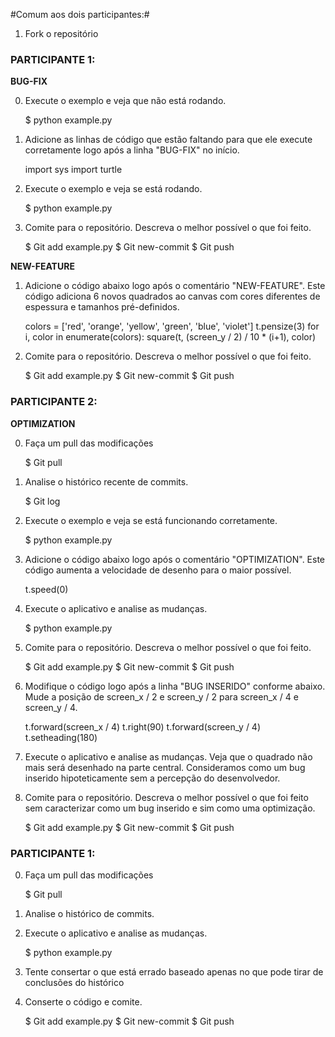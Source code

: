 #Comum aos dois participantes:#

1) Fork o repositório

### PARTICIPANTE 1: ###

**BUG-FIX**

0) Execute o exemplo e veja que não está rodando.

    $ python example.py

1) Adicione as linhas de código que estão faltando para que ele execute corretamente logo após a linha "BUG-FIX" no início.

    import sys
    import turtle

2) Execute o exemplo e veja se está rodando.

    $ python example.py

3) Comite para o repositório. Descreva o melhor possível o que foi feito. 

    $ Git add example.py
    $ Git new-commit
    $ Git push

**NEW-FEATURE**

1) Adicione o código abaixo logo após o comentário "NEW-FEATURE". Este código adiciona 6 novos quadrados ao canvas com cores diferentes de espessura e tamanhos pré-definidos.  

    colors = ['red', 'orange', 'yellow', 'green', 'blue', 'violet']
    t.pensize(3)
    for i, color in enumerate(colors):
    	square(t, (screen_y / 2) / 10 * (i+1), color)

2) Comite para o repositório. Descreva o melhor possível o que foi feito. 

    $ Git add example.py
    $ Git new-commit
    $ Git push

### PARTICIPANTE 2: ###

**OPTIMIZATION**

0) Faça um pull das modificações
    
    $ Git pull

1) Analise o histórico recente de commits.

	$ Git log

1) Execute o exemplo e veja se está funcionando corretamente. 

    $ python example.py

2) Adicione o código abaixo logo após o comentário "OPTIMIZATION". Este código aumenta a velocidade de desenho para o maior possível.

    t.speed(0)

3) Execute o aplicativo e analise as mudanças.

    $ python example.py 
    
4) Comite para o repositório. Descreva o melhor possível o que foi feito. 
    
    $ Git add example.py
    $ Git new-commit
    $ Git push

5) Modifique o código logo após a linha "BUG INSERIDO" conforme abaixo. Mude a posição de screen_x / 2 e screen_y / 2 para screen_x / 4 e screen_y / 4. 
    
    t.forward(screen_x / 4)
    t.right(90)
    t.forward(screen_y / 4)
    t.setheading(180)

6) Execute o aplicativo e analise as mudanças. Veja que o quadrado não mais será desenhado na parte central. Consideramos como um bug inserido hipoteticamente sem a percepção do desenvolvedor.

7) Comite para o repositório. Descreva o melhor possível o que foi feito sem caracterizar como um bug inserido e sim como uma optimização. 
    
    $ Git add example.py
    $ Git new-commit
    $ Git push

### PARTICIPANTE 1: ###

0) Faça um pull das modificações
    
    $ Git pull

1) Analise o histórico de commits. 

2) Execute o aplicativo e analise as mudanças.

    $ python example.py 

3) Tente consertar o que está errado baseado apenas no que pode tirar de conclusões do histórico

4) Conserte o código e comite. 

	$ Git add example.py
    $ Git new-commit
    $ Git push





